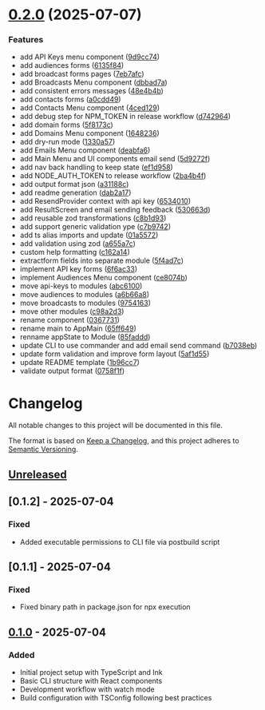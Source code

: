 # [0.2.0](https://github.com/letanure/resend-cli/compare/v0.1.0...v0.2.0) (2025-07-07)


### Features

* add API Keys menu component ([9d9cc74](https://github.com/letanure/resend-cli/commit/9d9cc741e6e4c724be028e0f1f454d3929ac8ccd))
* add audiences  forms ([6135f84](https://github.com/letanure/resend-cli/commit/6135f841d38e56624a50edde7ee0d4992df621f5))
* add broadcast forms pages ([7eb7afc](https://github.com/letanure/resend-cli/commit/7eb7afc201d36f1bf30c045ae5d58ced0ea7d937))
* add Broadcasts Menu component ([dbbad7a](https://github.com/letanure/resend-cli/commit/dbbad7a7388262ca0f3fe0b5521915724c62b728))
* add consistent errors messages ([48e4b4b](https://github.com/letanure/resend-cli/commit/48e4b4bbb0d3c7e7160dcc9662359f0f4762d42c))
* add contacts  forms ([a0cdd49](https://github.com/letanure/resend-cli/commit/a0cdd49dd742b2b31860d6f89225793e71bde873))
* add Contacts Menu component ([4ced129](https://github.com/letanure/resend-cli/commit/4ced1298147ffd2bb0d8c5f0e0e116942a20a3fc))
* add debug step for NPM_TOKEN in release workflow ([d742964](https://github.com/letanure/resend-cli/commit/d742964ab17440cdc1ce991feb1cd7575c4095c1))
* add domain  forms ([5f8173c](https://github.com/letanure/resend-cli/commit/5f8173c7e9d73b97266b4a8440dbcdd8d27e47ab))
* add Domains Menu component ([1648236](https://github.com/letanure/resend-cli/commit/1648236f7fc26ab624ee8a2ca246a3c4e6f3a61a))
* add dry-run mode ([1330a57](https://github.com/letanure/resend-cli/commit/1330a57c1995b314dd0260cd5effde926db66945))
* add Emails Menu component ([deabfa6](https://github.com/letanure/resend-cli/commit/deabfa647892c86e9a72b9cac9cc51ceef0f24e4))
* add Main Menu and UI components email send ([5d9272f](https://github.com/letanure/resend-cli/commit/5d9272fb4c9010fb0d212930876aad4cfb728542))
* add nav back handling to keep state ([ef1d958](https://github.com/letanure/resend-cli/commit/ef1d958ccad354e145d31c755b536e85dda16236))
* add NODE_AUTH_TOKEN to release workflow ([2ba4b4f](https://github.com/letanure/resend-cli/commit/2ba4b4fe990c3ab4ed91c8fb026bc4093913daeb))
* add output format json ([a31188c](https://github.com/letanure/resend-cli/commit/a31188cb19dde4a2acd52a15af70cf6d0955bc8e))
* add readme generation ([dab2a17](https://github.com/letanure/resend-cli/commit/dab2a1762b48cbe78d1a60d7e5f166aba057ba63))
* add ResendProvider context with api key ([6534010](https://github.com/letanure/resend-cli/commit/6534010623a45c77cc2eac30a72cd86807345f69))
* add ResultScreen and  email sending feedback ([530663d](https://github.com/letanure/resend-cli/commit/530663dec25b0a59bc4afa3dd9530ab6ad35d7a1))
* add reusable zod transformations ([c8b1d93](https://github.com/letanure/resend-cli/commit/c8b1d936a64f00a22c16e10fd623f86c51d55174))
* add support generic validation ype ([c7b9742](https://github.com/letanure/resend-cli/commit/c7b9742ae88531f4e1f9ec37cdaeb12fba2d3b95))
* add ts alias imports and update ([01a5572](https://github.com/letanure/resend-cli/commit/01a5572d315c89ba20216c0103cb2b9709cf28f9))
* add validation using zod ([a655a7c](https://github.com/letanure/resend-cli/commit/a655a7c339a27ef6972045196482140ffccc591f))
* custom  help formatting ([c162a14](https://github.com/letanure/resend-cli/commit/c162a14a36b12beab00d3195bfdf8fe0b059df05))
* extractform fields into separate module ([5f4ad7c](https://github.com/letanure/resend-cli/commit/5f4ad7caf6773d4e3569db38a4c7fc4487e1aa42))
* implement API key  forms ([6f6ac33](https://github.com/letanure/resend-cli/commit/6f6ac3325f5bf16c790986be3127579451d4b635))
* implement Audiences Menu component ([ce8074b](https://github.com/letanure/resend-cli/commit/ce8074b37e36a0b266a2f6e48c3086ba4e279c66))
* move api-keys to modules ([abc6100](https://github.com/letanure/resend-cli/commit/abc6100c9b00f084ad4aca3717c90f892fe3a31d))
* move audiences to modules ([a6b66a8](https://github.com/letanure/resend-cli/commit/a6b66a828d5fe2d54bf9b9a3b11c61a50689b4df))
* move broadcasts to modules ([9754163](https://github.com/letanure/resend-cli/commit/97541638099d0c34f26067d7a506e640db45199c))
* move other modules ([c98a2d3](https://github.com/letanure/resend-cli/commit/c98a2d3ef6e243708da660038b51ee1c4515d1da))
* rename component ([0367731](https://github.com/letanure/resend-cli/commit/0367731486a6535fe7163637b66fe6c219e047b2))
* rename main to  AppMain ([65ff649](https://github.com/letanure/resend-cli/commit/65ff649b6db4fd0f63e7373fe6410036862d1f30))
* renname appState to  Module ([85faddd](https://github.com/letanure/resend-cli/commit/85faddd7bd51e4837c06db3a5f81f70bb8d47ddd))
* update CLI to use commander and add email send command ([b7038eb](https://github.com/letanure/resend-cli/commit/b7038ebc2d45771a34ed66c0e1d71712cb56d3e1))
* update form validation and improve form layout ([5af1d55](https://github.com/letanure/resend-cli/commit/5af1d557f84ec210bd59aae3620db7f06400a4d5))
* update README  template ([1b96cc7](https://github.com/letanure/resend-cli/commit/1b96cc7d541b95b3b9bff1808306ce0b975892eb))
* validate  output format ([0758f1f](https://github.com/letanure/resend-cli/commit/0758f1faff91d44d7affe89c3e3585fe0777916a))

# Changelog

All notable changes to this project will be documented in this file.

The format is based on [Keep a Changelog](https://keepachangelog.com/en/1.1.0/),
and this project adheres to [Semantic Versioning](https://semver.org/spec/v2.0.0.html).

## [Unreleased]

## [0.1.2] - 2025-07-04

### Fixed
- Added executable permissions to CLI file via postbuild script

## [0.1.1] - 2025-07-04

### Fixed
- Fixed binary path in package.json for npx execution

## [0.1.0] - 2025-07-04

### Added
- Initial project setup with TypeScript and Ink
- Basic CLI structure with React components
- Development workflow with watch mode
- Build configuration with TSConfig following best practices

[unreleased]: https://github.com/letanure/resend-cli/compare/v0.1.0...HEAD
[0.1.0]: https://github.com/letanure/resend-cli/releases/tag/v0.1.0
